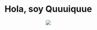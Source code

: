 <div align="center">
<h1 align="center"> Hola, soy Quuuiquue</h1>

<img src="https://imgur.com/a/Ytw85sZ.png">
